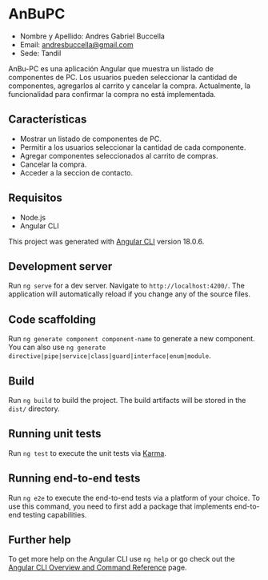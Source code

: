# AnBuPC

- Nombre y Apellido: Andres Gabriel Buccella
- Email: andresbuccella@gmail.com
- Sede: Tandil

AnBu-PC es una aplicación Angular que muestra un listado de componentes de PC. Los usuarios pueden seleccionar la cantidad de componentes, agregarlos al carrito y cancelar la compra. Actualmente, la funcionalidad para confirmar la compra no está implementada.

## Características

- Mostrar un listado de componentes de PC.
- Permitir a los usuarios seleccionar la cantidad de cada componente.
- Agregar componentes seleccionados al carrito de compras.
- Cancelar la compra.
- Acceder a la seccion de contacto.

## Requisitos

- Node.js
- Angular CLI

This project was generated with [Angular CLI](https://github.com/angular/angular-cli) version 18.0.6.

## Development server

Run `ng serve` for a dev server. Navigate to `http://localhost:4200/`. The application will automatically reload if you change any of the source files.

## Code scaffolding

Run `ng generate component component-name` to generate a new component. You can also use `ng generate directive|pipe|service|class|guard|interface|enum|module`.

## Build

Run `ng build` to build the project. The build artifacts will be stored in the `dist/` directory.

## Running unit tests

Run `ng test` to execute the unit tests via [Karma](https://karma-runner.github.io).

## Running end-to-end tests

Run `ng e2e` to execute the end-to-end tests via a platform of your choice. To use this command, you need to first add a package that implements end-to-end testing capabilities.

## Further help

To get more help on the Angular CLI use `ng help` or go check out the [Angular CLI Overview and Command Reference](https://angular.dev/tools/cli) page.
